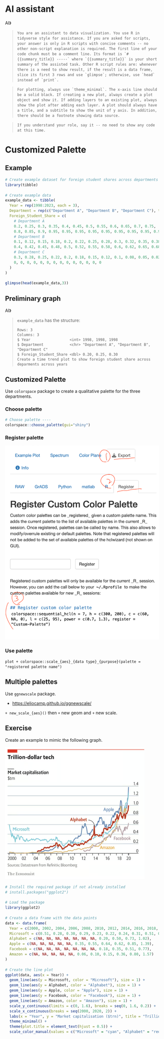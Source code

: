 # AI assistant

AI》  

> ```You are an assistant to data visualization. You use R in tidyverse style for assistance. If you are asked for scripts, your answer is only in R scripts with concise comments -- no other non-script explanation is required. The first line of your code chunk must be a comment line. Its format is `# {{summary_title}} -----` where `{{summary_title}}` is your short summary of the assisted task. Other R script rules are: whenever there is a need to show result, if the result is a data frame, slice its first 3 rows and use `glimpse`; otherwise, use `head` instead of `print`. ```


> ```For plotting, always use `theme_minimal`. The x-axis line should be a solid black. If creating a new plot, always create a plot object and show it. If adding layers to an existing plot, always show the plot after adding each layer. A plot should always have a title, and a subtitle to show the unit of y axis. In addition, there should be a footnote showing data source.```

> ```If you understand your role, say it -- no need to show any code at this time.```

# Customized Palette

## Example


```r
# Create example dataset for foreign student shares across departments and years ----
library(tibble)

# Create example data
example_data <- tibble(
  Year = rep(1998:2023, each = 3),
  Department = rep(c("Department A", "Department B", "Department C"), times = 26),
  Foreign_Student_Share = c(
    # Department A
    0.2, 0.25, 0.3, 0.35, 0.4, 0.45, 0.5, 0.55, 0.6, 0.65, 0.7, 0.75,
    0.8, 0.85, 0.9, 0.95, 0.95, 0.95, 0.95, 0.95, 0.95, 0.95, 0.95, 0.95, 0.95, 0.96,
    # Department B
    0.1, 0.12, 0.15, 0.18, 0.2, 0.22, 0.25, 0.28, 0.3, 0.32, 0.35, 0.38,
    0.4, 0.42, 0.45, 0.48, 0.5, 0.52, 0.55, 0.58, 0.6, 0.62, 0.65, 0.68, 0.7, 0.7,
    # Department C
    0.3, 0.28, 0.25, 0.22, 0.2, 0.18, 0.15, 0.12, 0.1, 0.08, 0.05, 0.02,
    0, 0, 0, 0, 0, 0, 0, 0, 0, 0, 0, 0, 0, 0
  )
)

glimpse(head(example_data,3))
```

## Preliminary graph

AI》
> `example_data` has the structure:
> ```
> Rows: 3
> Columns: 3
> $ Year                  <int> 1998, 1998, 1998
> $ Department            <chr> "Department A", "Department B", "Department C"
> $ Foreign_Student_Share <dbl> 0.20, 0.25, 0.30
> Create a time trend plot to show foreign student share across deparments across years
> ```

## Customized Palette

Use `colorspace` package to create a qualitative palette for the three departments.

### Choose palette

```r
# Choose palette ----
colorspace::choose_palette(gui="shiny")
```

### Register palette

![](../img/2024-04-16-11-52-10.png)

### Use palette

`plot + colorspace::scale_{aes}_{data type}_{purpose}(palette = "registered palette name")`

## Multiple palettes

Use `ggnewscale` package.

- <https://eliocamp.github.io/ggnewscale/>

`+ new_scale_{aes}()` then `+` new geom and `+` new scale.


## Exercise

Create an example to mimic the following graph.

[![](../img/2024-04-16-04-21-09.png)](https://www.economist.com/graphic-detail/2020/01/17/alphabet-joins-the-1trn-club)

```r
# Install the required package if not already installed
# install.packages("ggplot2")

# Load the package
library(ggplot2)

# Create a data frame with the data points
data <- data.frame(
  Year = c(2000, 2002, 2004, 2006, 2008, 2010, 2012, 2014, 2016, 2018, 2020),
  Microsoft = c(0.51, 0.28, 0.30, 0.29, 0.23, 0.22, 0.24, 0.31, 0.51, 0.78, 1.24),
  Alphabet = c(NA, NA, NA, NA, NA, NA, NA, 0.20, 0.50, 0.73, 1.02),
  Apple = c(NA, NA, NA, NA, NA, 0.35, 0.55, 0.64, 0.62, 0.85, 1.39),
  Facebook = c(NA, NA, NA, NA, NA, NA, NA, 0.18, 0.35, 0.51, 0.77),
  Amazon = c(NA, NA, NA, NA, NA, 0.06, 0.10, 0.15, 0.36, 0.80, 1.57)
)

# Create the line plot
ggplot(data, aes(x = Year)) +
  geom_line(aes(y = Microsoft, color = "Microsoft"), size = 1) +
  geom_line(aes(y = Alphabet, color = "Alphabet"), size = 1) +
  geom_line(aes(y = Apple, color = "Apple"), size = 1) +
  geom_line(aes(y = Facebook, color = "Facebook"), size = 1) +
  geom_line(aes(y = Amazon, color = "Amazon"), size = 1) +
  scale_y_continuous(limits = c(0, 1.6), breaks = seq(0, 1.6, 0.2)) +
  scale_x_continuous(breaks = seq(2000, 2020, 2)) +
  labs(x = "Year", y = "Market capitalisation ($trn)", title = "Trillion-dollar tech") +
  theme_minimal() +
  theme(plot.title = element_text(hjust = 0.5)) +
  scale_color_manual(values = c("Microsoft" = "cyan", "Alphabet" = "red", "Apple" = "black", "Facebook" = "blue", "Amazon" = "green"))
```